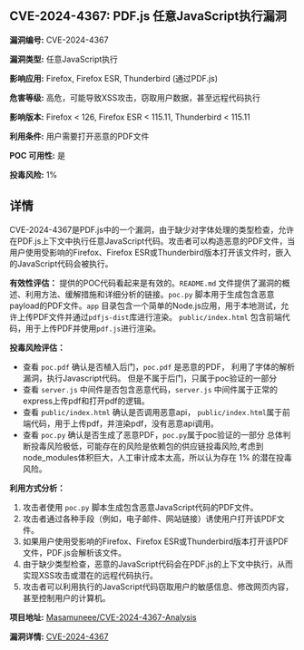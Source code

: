 ## CVE-2024-4367: PDF.js 任意JavaScript执行漏洞

**漏洞编号:** CVE-2024-4367

**漏洞类型:** 任意JavaScript执行

**影响应用:** Firefox, Firefox ESR, Thunderbird (通过PDF.js)

**危害等级:** 高危，可能导致XSS攻击，窃取用户数据，甚至远程代码执行

**影响版本:** Firefox < 126, Firefox ESR < 115.11, Thunderbird < 115.11

**利用条件:** 用户需要打开恶意的PDF文件

**POC 可用性:** 是

**投毒风险:** 1%

## 详情

CVE-2024-4367是PDF.js中的一个漏洞，由于缺少对字体处理的类型检查，允许在PDF.js上下文中执行任意JavaScript代码。攻击者可以构造恶意的PDF文件，当用户使用受影响的Firefox、Firefox ESR或Thunderbird版本打开该文件时，嵌入的JavaScript代码会被执行。  

**有效性评估：**  提供的POC代码看起来是有效的。`README.md` 文件提供了漏洞的概述、利用方法、缓解措施和详细分析的链接。`poc.py` 脚本用于生成包含恶意payload的PDF文件。`app` 目录包含一个简单的Node.js应用，用于本地测试，允许上传PDF文件并通过`pdfjs-dist`库进行渲染。  `public/index.html` 包含前端代码，用于上传PDF并使用`pdf.js`进行渲染。  

**投毒风险评估：**  
*   查看 `poc.pdf` 确认是否植入后门，`poc.pdf` 是恶意的PDF， 利用了字体的解析漏洞，执行Javascript代码。 但是不属于后门，只属于poc验证的一部分
*   查看 `server.js` 中间件是否包含恶意代码，`server.js` 中间件属于正常的express上传pdf和打开pdf的逻辑。
*   查看 `public/index.html` 确认是否调用恶意api， `public/index.html`属于前端代码，用于上传pdf，并渲染pdf，没有恶意api调用。
*   查看 `poc.py` 确认是否生成了恶意PDF，`poc.py`属于poc验证的一部分
总体判断投毒风险极低，可能存在的风险是依赖包的供应链投毒风险,考虑到node_modules体积巨大，人工审计成本太高，所以认为存在 1% 的潜在投毒风险。

**利用方式分析：**
1.  攻击者使用 `poc.py` 脚本生成包含恶意JavaScript代码的PDF文件。
2.  攻击者通过各种手段（例如，电子邮件、网站链接）诱使用户打开该PDF文件。
3.  如果用户使用受影响的Firefox、Firefox ESR或Thunderbird版本打开该PDF文件，PDF.js会解析该文件。
4.  由于缺少类型检查，恶意的JavaScript代码会在PDF.js的上下文中执行，从而实现XSS攻击或潜在的远程代码执行。
5.  攻击者可以利用执行的JavaScript代码窃取用户的敏感信息、修改网页内容，甚至控制用户的计算机。

**项目地址:** [Masamuneee/CVE-2024-4367-Analysis](https://github.com/Masamuneee/CVE-2024-4367-Analysis)

**漏洞详情:** [CVE-2024-4367](https://nvd.nist.gov/vuln/detail/CVE-2024-4367)